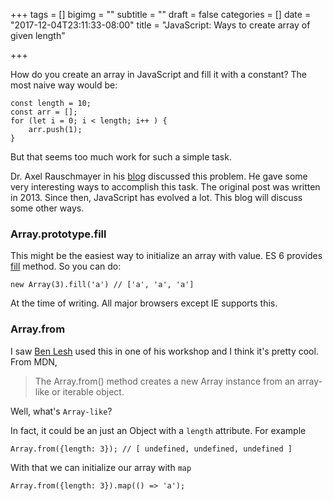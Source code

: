 +++
tags = []
bigimg = ""
subtitle = ""
draft = false
categories = []
date = "2017-12-04T23:11:33-08:00"
title = "JavaScript: Ways to create array of given length"

+++

How do you create an array in JavaScript and fill it with a constant? The most naive way would be:

```
const length = 10;
const arr = [];
for (let i = 0; i < length; i++ ) {
    arr.push(1);
}
```

But that seems too much work for such a simple task.

Dr. Axel Rauschmayer in his [blog](http://2ality.com/2013/11/initializing-arrays.html) discussed this problem. He gave some very interesting ways to accomplish this task. The original post was written in 2013. Since then, JavaScript has evolved a lot. This blog will discuss some other ways.

### Array.prototype.fill

This might be the easiest way to initialize an array with value. ES 6 provides [fill](https://developer.mozilla.org/en-US/docs/Web/JavaScript/Reference/Global_Objects/Array/fill) method. So you can do:

```
new Array(3).fill('a') // ['a', 'a', 'a']
```

At the time of writing. All major browsers except IE supports this.

### Array.from
I saw [Ben Lesh](https://twitter.com/BenLesh) used this in one of his workshop and I think it's pretty cool. From MDN,

> The Array.from() method creates a new Array instance from an array-like or iterable object.

Well, what's `Array-like`?

In fact, it could be an just an Object with a `length` attribute. For example

```
Array.from({length: 3}); // [ undefined, undefined, undefined ]
```

With that we can initialize our array with `map`
```
Array.from({length: 3}).map(() => 'a');
```



